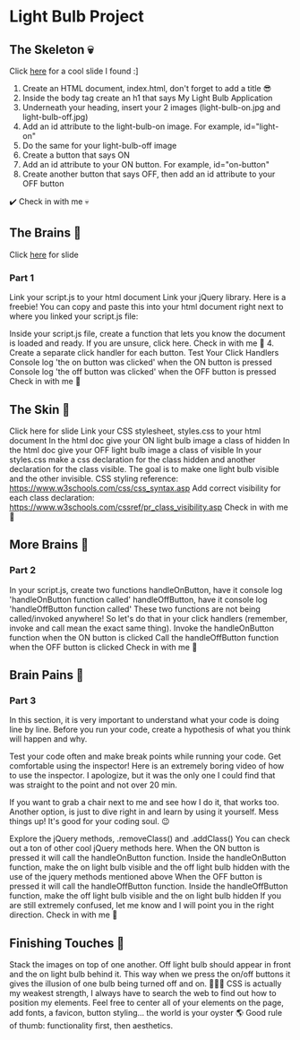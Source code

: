 # Light Bulb Project
## The Skeleton 💀 
Click [here](https://cdn-images-1.medium.com/max/1600/1*nm0JcvKyANiyLONtE0K9Rg.png) for a cool slide I found :]


1. Create an HTML document, index.html, don't forget to add a title :sunglasses:
2. Inside the body tag create an h1 that says My Light Bulb Application 
3. Underneath your heading, insert your 2 images (light-bulb-on.jpg and light-bulb-off.jpg)
4. Add an id attribute to the light-bulb-on image. For example, id="light-on"
5. Do the same for your light-bulb-off image
6. Create a button that says ON
7. Add an id attribute to your ON button. For example, id="on-button"
8. Create another button that says OFF, then add an id attribute to your OFF button


✔️ Check in with me 💀
## The Brains 🧠
Click [here](https://cdn-images-1.medium.com/max/1600/1*yXJWX1VfK1e3-lm43NJHhA.png) for slide
### Part 1
Link your script.js to your html document
Link your jQuery library. Here is a freebie! You can copy and paste this into your html document right next to where you linked your script.js file:
<script src="https://code.jquery.com/jquery-3.1.0.js"></script>
Inside your script.js file, create a function that lets you know the document is loaded and ready. If you are unsure, click here. 
Check in with me :brain:
4. Create a separate click handler for each button. 
Test Your Click Handlers
Console log 'the on button was clicked' when the ON button is pressed
Console log 'the off button was clicked' when the OFF button is pressed
Check in with me :brain:
## The Skin 🧟
Click here for slide
Link your CSS stylesheet, styles.css to your html document
In the html doc give your ON light bulb image a class of hidden
In the html doc give your OFF light bulb image a class of visible
In your styles.css make a css declaration for the class hidden and another declaration for the class visible. The goal is to make one light bulb visible and the other invisible.
CSS styling reference: https://www.w3schools.com/css/css_syntax.asp
Add correct visibility for each class declaration: https://www.w3schools.com/cssref/pr_class_visibility.asp
Check in with me 🧟
## More Brains 🧠
### Part 2
In your script.js, create two functions
handleOnButton, have it console log 'handleOnButton function called'
handleOffButton, have it console log 'handleOffButton function called'
These two functions are not being called/invoked anywhere! So let's do that in your click handlers (remember, invoke and call mean the exact same thing).
Invoke the handleOnButton function when the ON button is clicked
Call the handleOffButton function when the OFF button is clicked
Check in with me 🧠
## Brain Pains 🤯
### Part 3
In this section, it is very important to understand what your code is doing line by line. Before you run your code, create a hypothesis of what you think will happen and why. 

Test your code often and make break points while running your code. Get comfortable using the inspector! Here is an extremely boring video of how to use the inspector. I apologize, but it was the only one I could find that was straight to the point and not over 20 min. 

If you want to grab a chair next to me and see how I do it, that works too. Another option, is just to dive right in and learn by using it yourself. Mess things up! It's good for your coding soul. :wink:

Explore the jQuery methods, .removeClass() and .addClass() 
You can check out a ton of other cool jQuery methods here. 
When the ON button is pressed it will call the handleOnButton function. Inside the handleOnButton function, make the on light bulb visible and the off light bulb hidden with the use of the jquery methods mentioned above
When the OFF button is pressed it will call the handleOffButton function. Inside the handleOffButton function, make the off light bulb visible and the on light bulb hidden
If you are still extremely confused, let me know and I will point you in the right direction.
Check in with me 🤯
## Finishing Touches 🎨
Stack the images on top of one another. Off light bulb should appear in front and the on light bulb behind it. This way when we press the on/off buttons it gives the illusion of one bulb being turned off and on. 
💁🏻‍♀️ CSS is actually my weakest strength, I always have to search the web to find out how to position my elements. 
Feel free to center all of your elements on the page, add fonts, a favicon, button styling... the world is your oyster 🌎
Good rule of thumb: functionality first, then aesthetics. 